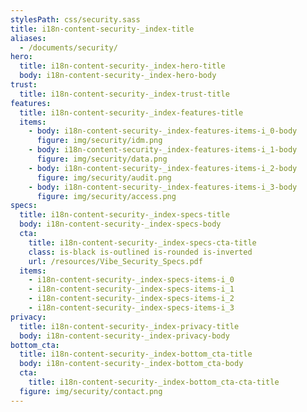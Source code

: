 ```yaml
---
stylesPath: css/security.sass
title: i18n-content-security-_index-title
aliases:
  - /documents/security/
hero:
  title: i18n-content-security-_index-hero-title
  body: i18n-content-security-_index-hero-body
trust:
  title: i18n-content-security-_index-trust-title
features:
  title: i18n-content-security-_index-features-title
  items:
    - body: i18n-content-security-_index-features-items-i_0-body
      figure: img/security/idm.png
    - body: i18n-content-security-_index-features-items-i_1-body
      figure: img/security/data.png
    - body: i18n-content-security-_index-features-items-i_2-body
      figure: img/security/audit.png
    - body: i18n-content-security-_index-features-items-i_3-body
      figure: img/security/access.png
specs:
  title: i18n-content-security-_index-specs-title
  body: i18n-content-security-_index-specs-body
  cta:
    title: i18n-content-security-_index-specs-cta-title
    class: is-black is-outlined is-rounded is-inverted
    url: /resources/Vibe_Security_Specs.pdf
  items:
    - i18n-content-security-_index-specs-items-i_0
    - i18n-content-security-_index-specs-items-i_1
    - i18n-content-security-_index-specs-items-i_2
    - i18n-content-security-_index-specs-items-i_3
privacy:
  title: i18n-content-security-_index-privacy-title
  body: i18n-content-security-_index-privacy-body
bottom_cta:
  title: i18n-content-security-_index-bottom_cta-title
  body: i18n-content-security-_index-bottom_cta-body
  cta:
    title: i18n-content-security-_index-bottom_cta-cta-title
  figure: img/security/contact.png
---
```

